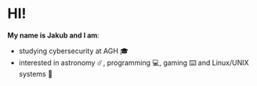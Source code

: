 # HI!
**My name is Jakub and I am**:
* studying cybersecurity at AGH :mortar_board:
* interested in astronomy :comet:, programming :computer:, gaming :keyboard: and Linux/UNIX systems :penguin:
